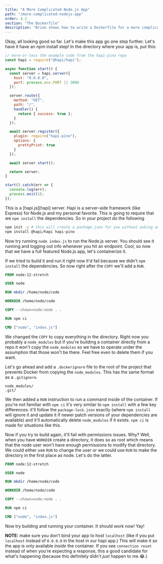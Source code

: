 ```yaml
---
title: "A More Complicated Node.js App"
path: "/more-complicated-nodejs-app"
order: 4.2
section: "The Dockerfile"
description: "Brian shows how to write a Dockerfile for a more complicated app and how to avoid problems with Node.js native modules"
---
```


Okay, all looking good so far. Let's make this app go one step further. Let's have it have an npm install step! In the directory where your app is, put this:

```javascript
// more-or-less the example code from the hapi-pino repo
const hapi = require("@hapi/hapi");

async function start() {
  const server = hapi.server({
    host: "0.0.0.0",
    port: process.env.PORT || 3000
  });

  server.route({
    method: "GET",
    path: "/",
    handler() {
      return { success: true };
    }
  });

  await server.register({
    plugin: require("hapi-pino"),
    options: {
      prettyPrint: true
    }
  });

  await server.start();

  return server;
}

start().catch(err => {
  console.log(err);
  process.exit(1);
});
```

This is a [hapi.js][hapi] server. Hapi is a server-side framework (like Express) for Node.js and my personal favorite. This is going to require that we `npm install` the dependencies. So in your project do the following

```bash
npm init -y # this will create a package.json for you without asking any questions
npm install @hapi/hapi hapi-pino
```

Now try running `node index.js` to run the Node.js server. You should see it running and logging out info whenever you hit an endpoint. Cool, so now that we have a full featured Node.js app, let's containerize it.

If we tried to build it and run it right now it'd fail because we didn't `npm install` the dependencies. So now right after the `COPY` we'll add a `RUN`.

```dockerfile
FROM node:12-stretch

USER node

RUN mkdir /home/node/code

WORKDIR /home/node/code

COPY --chown=node:node . .

RUN npm ci

CMD ["node", "index.js"]
```

We changed the `COPY` to copy everything in the directory. Right now you probably a `node_modules` but if you're building a container directly from a repo it won't copy the `node_modules` so we have to operate under the assumption that those won't be there. Feel free even to delete them if you want.

Let's go ahead and add a `.dockerignore` file to the root of the project that prevents Docker from copying the `node_modules`. This has the same format as a `.gitignore`.

```
node_modules/
.git/
```

We then added a `RUN` instruction to run a command inside of the container. If you're not familiar with `npm ci` it's very similar to `npm install` with a few key differences: it'll follow the `package-lock.json` exactly (where `npm install` will ignore it and update it if newer patch versions of your dependencies are available) and it'll automatically delete `node_modules` if it exists. `npm ci` is made for situations like this.

Now if you try to build again, it'll fail with permissions issues. Why? Well, when you have `WORKDIR` create a directory, it does so as root which means that the node user won't have enough permissions to modify that directory. We could either use `RUN` to change the user or we could use `RUN` to make the directory in the first place as node. Let's do the latter.

```dockerfile
FROM node:12-stretch

USER node

RUN mkdir /home/node/code

WORKDIR /home/node/code

COPY --chown=node:node . .

RUN npm ci

CMD ["node", "index.js"]
```

Now try building and running your container. It should work now! Yay!

**NOTE:** make sure you don't bind your app to host `localhost` (like if you put `localhost` instead of `0.0.0.0` in the host in our hapi app.) This will make it so the app is only available _inside_ the container. If you see `connection reset` instead of when you're expecting a response, this a good candidate for what's happening (because this definitely didn't _just_ happen to me 😂.)
